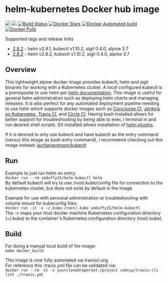 # helm-kubernetes Docker hub image

[![](https://images.microbadger.com/badges/image/imduffy15/helm-kubectl.svg)](https://microbadger.com/images/imduffy15/helm-kubectl "Get your own image badge on microbadger.com")
[![](https://images.microbadger.com/badges/version/imduffy15/helm-kubectl.svg)](https://microbadger.com/images/imduffy15/helm-kubectl "Get your own version badge on microbadger.com")
[![Build Status](https://travis-ci.org/imduffy15/helm-kubectl.svg?branch=master)](https://travis-ci.org/imduffy15/helm-kubectl)
[![Docker Stars](https://img.shields.io/docker/stars/imduffy15/helm-kubectl.svg?style=flat)](https://hub.docker.com/r/imduffy15/helm-kubectl/)
[![Docker Automated build](https://img.shields.io/docker/automated/imduffy15/helm-kubectl.svg?style=flat)]()
[![Docker Pulls](https://img.shields.io/docker/pulls/imduffy15/helm-kubectl.svg)]()


Supported tags and release links

* [2.9.2](https://github.com/imduffy15/helm-kubectl/releases/tag/2.9.2) - helm v2.9.1, kubectl v1.10.2, sigil 0.4.0, alpine 3.7
* [2.8.2](https://github.com/imduffy15/helm-kubectl/releases/tag/2.8.2) - helm v2.8.2, kubectl v1.10.2, sigil 0.4.0, alpine 3.7

## Overview

This lightweight alpine docker image provides kubectl, helm and sigil binaries for working with a Kubernetes cluster.  A local configured kubectl is a prerequisite to use helm per [helm documentation](https://github.com/kubernetes/helm/blob/master/docs/quickstart.md).  This image is useful for general helm administration such as deploying helm charts and managing releases. It is also perfect for any automated deployment pipeline needing to use helm which supports docker images such as [Concourse CI](https://concourse.ci), [Jenkins on Kubernetes](https://kubeapps.com/charts/stable/jenkins), [Travis CI](https://docs.travis-ci.com/user/docker/), and [Circle CI](https://circleci.com/integrations/docker/).  Having bash installed allows for better support for troubleshooting by being able to exec / terminal in and run desired shell scripts.  Git installed allows installation of [helm plugins](https://github.com/kubernetes/helm/blob/master/docs/plugins.md).

If it is desired to only use kubectl and have kubectl as the entry command (versus this image as bash entry command), I recommend checking out this image instead:
[lachlanevenson/kubectl](https://hub.docker.com/r/lachlanevenson/k8s-kubectl/)

## Run

Example to just run helm on entry:  
`docker run --rm imduffy15/helm-kubectl helm`  
By default kubectl will try to use /root/.kube/config file for connection to the kubernetes cluster, but does not exist by default in the image.

Example for use with personal administration or troubleshooting with volume mount for kubeconfig files:  
`docker run -it -v ~/.kube:/root/.kube imduffy15/helm-kubectl`  
The -v maps your host docker machine Kubernetes configuration directory (~/.kube) to the container's Kubernetes configuration directory (root/.kube).

## Build

For doing a manual local build of the image:  
`make docker_build`

This image is now fully automated via travisci.org.  
For reference this .travis.yml file can be validated via:  
`docker run --rm -it -v yourclonedreporoot:/project caktux/travis-cli lint ./travis.yml`
